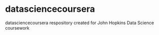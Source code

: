 # datasciencecoursera
datasciencecoursera respository created for John Hopkins Data Science coursework
